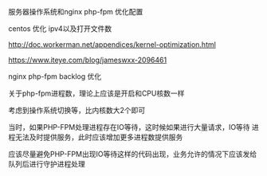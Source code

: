 
服务器操作系统和nginx php-fpm 优化配置

centos 优化  ipv4以及打开文件数

http://doc.workerman.net/appendices/kernel-optimization.html

https://www.iteye.com/blog/jameswxx-2096461


nginx php-fpm backlog 优化


关于php-fpm进程数，理论上应该是开启和CPU核数一样

考虑到操作系统切换等，比内核数大2个即可

当时，如果PHP-FPM处理进程存在IO等待，这时候如果进行大量请求，IO等待
进程无法及时提供服务，此时应该增加更多进程数提供服务

应该尽量避免PHP-FPM出现IO等待这样的代码出现，业务允许的情况下应该发给
队列后进行守护进程处理